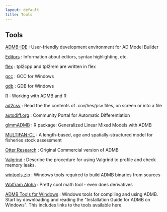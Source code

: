 ```yaml
---
layout: default
title: Tools
---
```


Tools
-----

[ADMB-IDE](admb-ide/)
: User-friendly development environment for AD Model Builder

[Editors](editors/)
: Information about editors, syntax highlighting, etc.

[flex](flex/)
: tpl2cpp and tpl2rem are written in flex

[gcc](gcc/)
: GCC for Windows

[gdb](gdb/)
: GDB for Windows

[R](r/)
: Working with ADMB and R

[ad2csv](https://github.com/admb-project/admb/tree/master/contrib/ad2csv)
: Read the the contents of .cov/hes/psv files, on screen or into a file

[autodiff.org](http://www.autodiff.org/)
: Community Portal for Automatic Differentiation

[glmmADMB](http://glmmadmb.r-forge.r-project.org/)
: R package: Generalized Linear Mixed Models with ADMB

[MULTIFAN-CL](http://www.multifan-cl.org/)
: A length-based, age and spatially-structured model for fisheries stock assessment

[Otter Research](http://otter-rsch.com/product.htm)
: Original Commercial version of ADMB 

[Valgrind](valgrind.html)
: Describe the procedure for using Valgrind to profile and check memory leaks.

[wintools.zip](wintools.zip)
: Windows tools required to build ADMB binaries from sources

[Wolfram Alpha](http://www.wolframalpha.com/)
: Pretty cool math tool - even does derivatives

[ADMB Tools for Windows](admb-tools-for-windows/)
: Windows tools for compiling and using ADMB. Start by downloading and reading the "Installation Guide for ADMB on Windows". This includes links to the tools available here.
